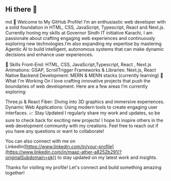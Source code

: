 ## Hi there 👋
md
👋 Welcome to My GitHub Profile!
I’m an enthusiastic web developer with a solid foundation in HTML, CSS, JavaScript, Typescript, React and Next.js. Currently honing my skills at Governor Sindh IT initiative Karachi, I am passionate about crafting engaging web experiences and continuously exploring new technologies.I’m also expanding my expertise by mastering Agentic AI to build intelligent, autonomous systems that can make dynamic decisions and enhance user experiences.

🚀 Skills
Front-End: HTML, CSS, JavaScript,Typescript, React , Next.js
Animations: GSAP, ScrollTrigger
Frameworks & Libraries: Next.js, React Native
Backend Development: MERN & MENN stacks (currently learning)
🌟 What I'm Working On
I love crafting innovative projects that push the boundaries of web development. Here are a few areas I’m currently exploring:

Three.js & React Fiber: Diving into 3D graphics and immersive experiences.
Dynamic Web Applications: Using modern tools to create engaging user interfaces.
📈 Stay Updated
I regularly share my work and updates, so be sure to check back for exciting new projects! I hope to inspire others in the web development community with my creations. Feel free to reach out if you have any questions or want to collaborate!

You can also connect with me on LinkedIn([https://www.linkedin.com/in/your-profile](https://www.linkedin.com/in/maaz-ather-a8252b291/?originalSubdomain=pk)) to stay updated on my latest work and insights.

Thanks for visiting my profile! Let's connect and build something amazing together!

